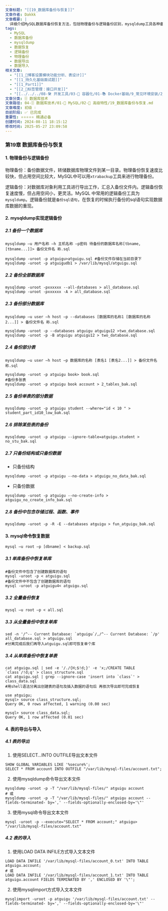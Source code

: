 ```yaml
---
文章标题: "[[19_数据库备份与恢复]]"
文章作者: Dakkk
文章概要: |
  详细介绍MySQL数据库备份恢复方法，包括物理备份与逻辑备份区别，mysqldump工具各种备份场景，mysql命令恢复数据，以及表的导出导入操作
tags:
  - MySQL
  - 数据库备份
  - mysqldump
  - 数据恢复
  - 逻辑备份
  - 物理备份
  - 数据导出
  - 数据导入
相关文章:
  - "[[1_📕博客设置模块功能分析、表设计]]"
  - "[[1_持久化基础面试题]]"
  - "[[1_Part1]]"
  - "[[2_📕标签管理：接口开发]]"
  - "[[../../../08-🛠️ 开发工具/03-🐋 容器化/01-📚 Docker基础/9_常见环境安装/2_安装MySQL]]"
文章分类: 🗄️ 数据库技术
文章路径: 04-🗄️ 数据库技术/01-🐬 MySQL/02-🚀 高级特性/19_数据库备份与恢复.md
文章难度: 初级 💧
目前阶段: ✅ 已完成
重要性: ⭐⭐⭐⭐⭐ 精通必备
创建时间: 2024-08-11 18:15:12
修改时间: 2025-05-27 23:09:58
---
```

### 第19章 数据库备份与恢复

#### 1. 物理备份与逻辑备份

物理备份：备份数据文件，转储数据库物理文件到某一目录。物理备份恢复速度比较快，但占用空间比较大，MySQL中可以用`xtrabackup`工具来进行物理备份。

逻辑备份：对数据库对象利用工具进行导出工作，汇总入备份文件内。逻辑备份恢复速度慢，但占用空间小，更灵活。MySQL 中常用的逻辑备份工具为`mysqldump`。逻辑备份就是`备份sql语句`，在恢复的时候执行备份的sql语句实现数据库数据的重现。

#### 2. mysqldump实现逻辑备份

##### 2.1 备份一个数据库

```shell
mysqldump –u 用户名称 –h 主机名称 –p密码 待备份的数据库名称[tbname, [tbname...]]> 备份文件名 称.sql
```

```shell
mysqldump -uroot -p atguigu>atguigu.sql #备份文件存储在当前目录下
mysqldump -uroot -p atguigudb1 > /var/lib/mysql/atguigu.sql
```

##### 2.2 备份全部数据库

```shell
mysqldump -uroot -pxxxxxx --all-databases > all_database.sql 
mysqldump -uroot -pxxxxxx -A > all_database.sql
```

##### 2.3 备份部分数据库

```shell
mysqldump –u user –h host –p --databases [数据库的名称1 [数据库的名称2...]] > 备份文件名 称.sql
```

```shell
mysqldump -uroot -p --databases atguigu atguigu12 >two_database.sql
mysqldump -uroot -p -B atguigu atguigu12 > two_database.sql
```

##### 2.4 备份部分表

```shell
mysqldump –u user –h host –p 数据库的名称 [表名1 [表名2...]] > 备份文件名称.sql
```

```shell
mysqldump -uroot -p atguigu book> book.sql
#备份多张表 
mysqldump -uroot -p atguigu book account > 2_tables_bak.sql
```

##### 2.5 备份单表的部分数据

```shell
mysqldump -uroot -p atguigu student --where="id < 10 " > student_part_id10_low_bak.sql
```

##### 2.6 排除某些表的备份

```shell
mysqldump -uroot -p atguigu --ignore-table=atguigu.student > no_stu_bak.sql
```

##### 2.7 只备份结构或只备份数据

- 只备份结构

```shell
mysqldump -uroot -p atguigu --no-data > atguigu_no_data_bak.sql
```

- 只备份数据

```shell
mysqldump -uroot -p atguigu --no-create-info > atguigu_no_create_info_bak.sql
```

##### 2.8 备份中包含存储过程、函数、事件 

```shell
mysqldump -uroot -p -R -E --databases atguigu > fun_atguigu_bak.sql
```

#### 3. mysql命令恢复数据

```shell
mysql –u root –p [dbname] < backup.sql
```

##### 3.1 单库备份中恢复单库

```shell
#备份文件中包含了创建数据库的语句
mysql -uroot -p < atguigu.sql
#备份文件中不包含了创建数据库的语句
mysql -uroot -p atguigu4< atguigu.sql
```

##### 3.2 全量备份恢复

```shell
mysql –u root –p < all.sql
```

##### 3.3 从全量备份中恢复单库

```shell
sed -n '/^-- Current Database: `atguigu`/,/^-- Current Database: `/p' all_database.sql > atguigu.sql 
#分离完成后我们再导入atguigu.sql即可恢复单个库
```

##### 3.4 从单库备份中恢复单表

```shell
cat atguigu.sql | sed -e '/./{H;$!d;}' -e 'x;/CREATE TABLE `class`/!d;q' > class_structure.sql 
cat atguigu.sql | grep --ignore-case 'insert into `class`' > class_data.sql 
#用shell语法分离出创建表的语句及插入数据的语句后 再依次导出即可完成恢复 

use atguigu; 
mysql> source class_structure.sql; 
Query OK, 0 rows affected, 1 warning (0.00 sec) 

mysql> source class_data.sql; 
Query OK, 1 row affected (0.01 sec)
```

#### 4. 表的导出与导入

##### 4.1 表的导出

1. 使用SELECT…INTO OUTFILE导出文本文件 

```mysql
SHOW GLOBAL VARIABLES LIKE '%secure%';
SELECT * FROM account INTO OUTFILE "/var/lib/mysql-files/account.txt";
```

2. 使用mysqldump命令导出文本文件

```shell
mysqldump -uroot -p -T "/var/lib/mysql-files/" atguigu account
# 或
mysqldump -uroot -p -T "/var/lib/mysql-files/" atguigu account --fields-terminated- by=',' --fields-optionally-enclosed-by='\"'
```

3. 使用mysql命令导出文本文件

```shell
mysql -uroot -p --execute="SELECT * FROM account;" atguigu> "/var/lib/mysql-files/account.txt"
```

##### 4.2 表的导入

1. 使用LOAD DATA INFILE方式导入文本文件

```mysql
LOAD DATA INFILE '/var/lib/mysql-files/account_0.txt' INTO TABLE atguigu.account;
# 或
LOAD DATA INFILE '/var/lib/mysql-files/account_1.txt' INTO TABLE atguigu.account FIELDS TERMINATED BY ',' ENCLOSED BY '\"';
```

2. 使用mysqlimport方式导入文本文件

```shell
mysqlimport -uroot -p atguigu '/var/lib/mysql-files/account.txt' --fields-terminated- by=',' --fields-optionally-enclosed-by='\"'
```

